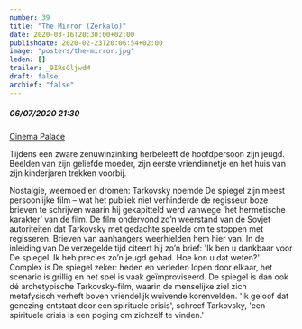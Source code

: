 ```yaml
---
number: 39
title: "The Mirror (Zerkalo)"
date: 2020-03-16T20:30:00+02:00
publishdate: 2020-02-23T20:06:54+02:00
image: "posters/the-mirror.jpg"
leden: []
trailer: _9IRsGljwdM
draft: false
archief: "false"
---
```


##### 06/07/2020 21:30

[Cinema Palace](https://cinema-palace.be/nl/film/mirror-zerkalo-restored-copy)

Tijdens een zware zenuwinzinking herbeleeft de hoofdpersoon zijn jeugd.
Beelden van zijn geliefde moeder, zijn eerste vriendinnetje en het huis van zijn
kinderjaren trekken voorbij.
<!--more-->
Nostalgie, weemoed en dromen: Tarkovsky noemde De spiegel zijn meest persoonlijke
film – wat het publiek niet verhinderde de regisseur boze brieven te schrijven
waarin hij gekapitteld werd vanwege ‘het hermetische karakter’ van de film. De
film ondervond zo’n weerstand van de Sovjet autoriteiten dat Tarkovsky met gedachte
speelde om te stoppen met regisseren. Brieven van aanhangers weerhielden hem hier
van. In de inleiding van De verzegelde tijd citeert hij zo’n brief: 'Ik ben u dankbaar
voor De spiegel. Ik heb precies zo’n jeugd gehad. Hoe kon u dat weten?' Complex is
De spiegel zeker: heden en verleden lopen door elkaar, het scenario is grillig en
het spel is vaak geïmproviseerd. De spiegel is dan ook dé archetypische Tarkovsky-film,
waarin de menselijke ziel zich metafysisch verheft boven vriendelijk wuivende korenvelden.
'Ik geloof dat genezing ontstaat door een spirituele crisis', schreef Tarkovsky,
'een spirituele crisis is een poging om zichzelf te vinden.'
